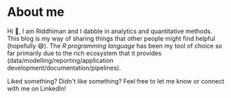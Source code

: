 # About me 
Hi :wave:, I am Riddhiman and I dabble in analytics and quantitative methods. This blog is my way of sharing things that other people might find helpful (hopefully :sweat_smile:). The *R programming language* has been my tool of choice so far primarily due to the rich ecosystem that it provides (data/modelling/reporting/application development/documentation/pipelines). 

Liked something? Didn't like something? Feel free to let me know or connect with me on LinkedIn!
